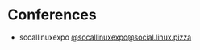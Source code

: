 # Conferences
- socallinuxexpo [@socallinuxexpo@social.linux.pizza](https://social.linux.pizza/@socallinuxexpo)
